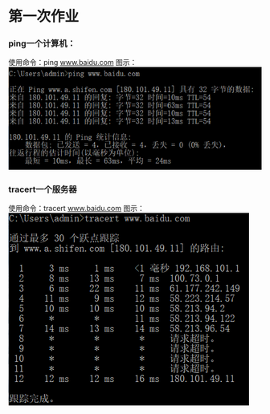 # 第一次作业
### ping一个计算机：
使用命令：ping www.baidu.com
图示：
![ping](https://github.com/2017302580038/network/blob/master/picture/ping.png)

### tracert一个服务器
使用命令：tracert www.baidu.com
图示：
![tracert](https://github.com/2017302580038/network/blob/master/picture/tracert.png)
